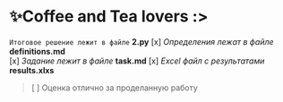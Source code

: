 # ✨Coffee and Tea lovers :>
`Итоговое решение лежит в файле` **2.py**
[x] *Определения лежат в файле* **definitions.md**    
[x] *Задание лежит в файле* **task.md**
[x] *Excel файл с результатами* **results.xlxs**
> [ ] Оценка отлично за проделанную работу
